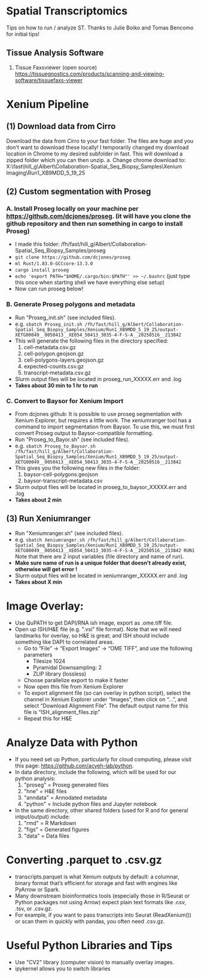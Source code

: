# Spatial Transcriptomics
Tips on how to run / analyze ST.  Thanks to Julie Boiko and Tomas Bencomo for initial tips!

## Tissue Analysis Software
1) Tissue Faxsviewer (open source)
https://tissuegnostics.com/products/scanning-and-viewing-software/tissuefaxs-viewer

# Xenium Pipeline

## (1) Download data from Cirro
Download the data from Cirro to your fast folder. The files are huge and you don't want to download these locally! I temporarily changed my download location in Chrome to my desired subfolder in fast. This will download a zipped folder which you can then unzip.
a.	Change chrome download to: X:\fast\hill_g\Albert\Collaboration-Spatial_Seq_Biopsy_Samples\Xenium Imaging\Run1_XB9MDD_5_19_25

## (2) Custom segmentation with Proseg
### A. Install Proseg locally on your machine per https://github.com/dcjones/proseg. (it will have you clone the github repository and then run something in cargo to install Proseg)
  - I made this folder: /fh/fast/hill_g/Albert/Collaboration-Spatial_Seq_Biopsy_Samples/proseg
  - ```git clone https://github.com/dcjones/proseg```
  - ```ml Rust/1.83.0-GCCcore-13.3.0```
  - ```cargo install proseg```
  - ```echo 'export PATH="$HOME/.cargo/bin:$PATH"' >> ~/.bashrc```  (just type this once when starting shell we have everything else setup)
  - Now can run proseg below!
### B. Generate Proseg polygons and metadata
  - Run "Proseg_init.sh" (see included files).
  - e.g. ```sbatch Proseg_init.sh /fh/fast/hill_g/Albert/Collaboration-Spatial_Seq_Biopsy_Samples/Xenium/Run1_XB9MDD_5_19_25/output-XETG00049__0050413__XE054_50413_3035-4-F-S-A__20250516__213842```
  - This will generate the following files in the directory specified:
    1.	cell-metadata.csv.gz
    2.	cell-polygon.geojson.gz
    3.	cell-polygons-layers.geojson.gz
    4.	expected-counts.csv.gz
    5.	transcript-metadata.csv.gz
  - Slurm output files will be located in proseg_run_XXXXX.err and .log
  - **Takes about 30 min to 1 hr to run**
### C. Convert to Baysor for Xenium Import
  - From dcjones github: It is possible to use proseg segmentation with Xenium Explorer, but requires a little work. The xeniumranger tool has a command to import segmentation from Baysor. To use this, we must first convert Proseg output to Baysor-compatible formatting.
  - Run "Proseg_to_Bayor.sh" (see included files).
  - e.g. ```sbatch Proseg_to_Baysor.sh /fh/fast/hill_g/Albert/Collaboration-Spatial_Seq_Biopsy_Samples/Xenium/Run1_XB9MDD_5_19_25/output-XETG00049__0050413__XE054_50413_3035-4-F-S-A__20250516__213842```
  - This gives you the following new files in the folder:
    1.	baysor-cell-polygons.geojson
    2.	baysor-transcript-metadata.csv
  - Slurm output files will be located in proseg_to_baysor_XXXXX.err and .log
  - **Takes about 2 min**

## (3) Run Xeniumranger
  - Run "Xeniumranger.sh" (see included files).
  - e.g. ```sbatch Xeniumranger.sh /fh/fast/hill_g/Albert/Collaboration-Spatial_Seq_Biopsy_Samples/Xenium/Run1_XB9MDD_5_19_25/output-XETG00049__0050413__XE054_50413_3035-4-F-S-A__20250516__213842 RUN1``` Note that there are 2 input variables (file directory and name of run).
  - **Make sure name of run is a unique folder that doesn't already exist, otherwise will get error !**
  - Slurm output files will be located in xeniumranger_XXXXX.err and .log
  - **Takes about X min**

# Image Overlay:
- Use QuPATH to get DAPI/RNA ish image, export as .ome.tiff file. 
- Open up ISH/H&E file (e.g. ".vsi" file format).  Note that we will need landmarks for overlay, so H&E is great; and ISH should include something like DAPI to correlated areas.
  - Go to “File” -> “Export Images” -> “OME TIFF”, and use the following parameters
    - Tilesize 1024
    - Pyramidal Downsampling: 2
    - ZLIP library (lossless)
  - Choose parallelize export to make it faster
  - Now open this file from Xenium Explorer
  - To export alignment file (so can overlay in python script), select the channel in Xenium Explorer under “Images”, then click on “…”, and select “Download Alignment File”.  The default output name for this file is “ISH_alignment_files.zip”
  - Repeat this for H&E
    
# Analyze Data with Python
  - If you need set up Python, particularly for cloud computing, please visit this page: https://github.com/acyeh-lab/python.
  - In data directory, include the following, which will be used for our python analysis:
    1. "proseg" = Proseg generated files
    2. "hne" = H&E files
    3. "anndata" = Annodated metadata
    4. "python" = Include python files and Jupyter notebook
  - In the same directory, other shared folders (used for R and for general intput/output) include:
    1. "rmd" = R Markdown
    2. "figs" = Generated figures
    3. "data" = Data files

# Converting .parquet to .csv.gz
  - transcripts.parquet is what Xenium outputs by default: a columnar, binary format that’s efficient for storage and fast with engines like PyArrow or Spark.
  - Many downstream bioinformatics tools (especially those in R/Seurat or Python packages not using Arrow) expect plain text formats like .csv, .tsv, or .csv.gz.
  - For example, if you want to pass transcripts into Seurat (ReadXenium()) or scan them in quickly with pandas, you often need .csv.gz.


# Useful Python Libraries and Tips
  - Use "CV2" library (computer vision) to manually overlay images.
  - ipykernel allows you to switch libraries
    
  
  


